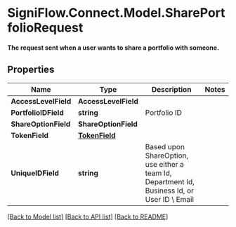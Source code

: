 # SigniFlow.Connect.Model.SharePortfolioRequest
#### The request sent when a user wants to share a portfolio with someone.

## Properties

Name | Type | Description | Notes
------------ | ------------- | ------------- | -------------
**AccessLevelField** | **AccessLevelField** |  | 
**PortfolioIDField** | **string** | Portfolio ID | 
**ShareOptionField** | **ShareOptionField** |  | 
**TokenField** | [**TokenField**](TokenField.md) |  | 
**UniqueIDField** | **string** | Based upon ShareOption, use either a team Id, Department Id, Business Id, or User ID \\ Email | 

[[Back to Model list]](../README.md#documentation-for-models) [[Back to API list]](../README.md#documentation-for-api-endpoints) [[Back to README]](../README.md)

